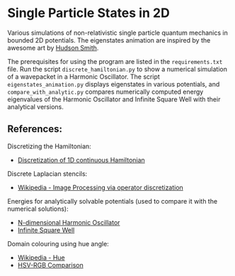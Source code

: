# Single Particle States in 2D

Various simulations of non-relativistic single particle quantum mechanics in bounded 2D potentials.
The eigenstates animation are inspired by the awesome art by [Hudson Smith](https://www.instagram.com/hudthescientist/).

The prerequisites for using the program are listed in the `requirements.txt` file. Run the script `discrete_hamiltonian.py` to show a numerical simulation of
a wavepacket in a Harmonic Oscillator. The script `eigenstates_animation.py` displays eigenstates in various potentials, and `compare_with_analytic.py` compares
numerically computed energy eigenvalues of the Harmonic Oscillator and Infinite Square Well with their analytical versions. 

## References:

Discretizing the Hamiltonian:
 - [Discretization of 1D continuous Hamiltonian](https://wiki.physics.udel.edu/phys824/Discretization_of_1D_continuous_Hamiltonian)

Discrete Laplacian stencils:
- [Wikipedia - Image Processing via operator discretization](https://en.wikipedia.org/wiki/Discrete_Laplace_operator#Implementation%20via%20operator%20discretization)

Energies for analytically solvable potentials (used to compare it with the numerical solutions):
- [N-dimensional Harmonic Oscillator](https://en.wikipedia.org/wiki/Quantum_harmonic_oscillator#N-dimensional_isotropic_harmonic_oscillator)
- [Infinite Square Well](https://en.wikipedia.org/wiki/Particle_in_a_box#Higher-dimensional_boxes)

Domain colouring using hue angle:
- [Wikipedia - Hue](https://en.wikipedia.org/wiki/Hue)
- [HSV-RGB Comparison](https://en.wikipedia.org/wiki/File:HSV-RGB-comparison.svg)

